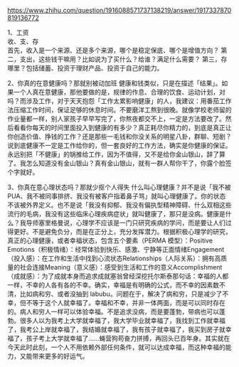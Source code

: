 

https://www.zhihu.com/question/1916088571737138219/answer/1917337870819136772

1、工资  
收、支、存  
首先，收入是一个来源、还是多个来源，哪个是稳定保底、哪个是增值方向？
第二，支出，这些钱干嘛用？比如说为了买什么？给谁？满足什么需要？
第三，存哪里？包括储蓄、投资于理财产品、投资于自己的能力。



2、你真的在意健康吗？那就别被动加班
健康和钱类似，只是在描述「结果」。如果一个人真在意健康，那他要做的是，规律的作息、合理的饮食、运动计划，对吗？而涉及工作，对于天天抱怨「工作太累影响健康」的人，我建议：用番茄工作法压缩工作时间，保证足够的休息时间。不要磨洋工熬到很晚。就像学校老师留的作业量都一样，别人家孩子早早写完了，你熬夜都交不上，一定是方法要改了。然后看看你每天的时间里面投入到健康的有多少？真正耗尽你精力的，到底是真正让你创造价值、挣钱的工作？还是那些一毛钱和你没关系的明星八卦，群聊、短剧？说到底健康不一定是工作给你的，但一套良好的工作方法，确实是你健康的保证。永远别把「不健康」的锅推给工作，因为不值得，又不是给你金山银山，辞了算了。我怎么知道没有金山银山？真有金山银山，就有一群人帮你干了，你露个脸签个字就好。

3、你真在意心理状态吗？那就少抠个人得失
什么叫心理健康？并不是说「我不被 PUA、我不被同事排挤、我没有被客户指着鼻子骂」就叫心理健康了。你的状态不该被外界定义。也不是说「我没有抑郁、我没有偏执型精神障碍、什么双相这些流行的毛病，我没有这些临床心理疾病症状」就叫健康了，那只是没病。健康是什么？我导师塞里格曼说，心理学不应该是一门只研究疾病的学问，而是要让人们过得更好。不是避免负分，而是在正分上，充分发挥潜力。根据积极心理学的研究，真正的心理健康，或者幸福状态，包含五个要素（PERMA 模型）：Positive Emotions（积极情绪）：经常体验到快乐、感激、宁静等正面情绪Engagement（投入感）：在工作和生活中找到心流状态Relationships（人际关系）：拥有高质量的社会连接Meaning（意义感）：感受到生活和工作的意义Accomplishment（成就感）：为了成就本身而追求成就塞翁曾经深挖托尔斯泰那句话：幸福的人都一样，不幸的人各有各的不幸。确实，幸福是有明确的公式，而不幸的因素数不清，比如病和穷、或者没抽到 labubu。问题在于，解决了病和穷，只是减少了不幸，但不等于这个人就幸福了。幸福和不幸，并非一体两面，而是可以同时存在的。病人和穷人一样可以体验幸福。不是追求没病，而是要蓬勃，带病也可以蓬勃。很多人以为我考上大学就幸福了，我大学毕业就幸福了，我找到工作就幸福了，我考公上岸就幸福了，我结婚就幸福了，我有孩子就幸福了，我买到房子就幸福了，孩子考上大学就幸福了……蝇营狗苟奋力拼搏，再回头已百年身。其实就在今天此时此刻，一个人不用依赖外部任何条件，就可以达成幸福，而这种幸福的能力，又能带来更多的好运气。


